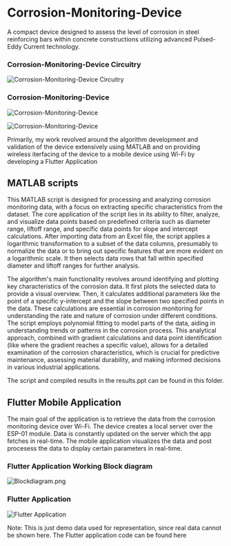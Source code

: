 # Corrosion-Monitoring-Device
A compact device designed to assess the level of corrosion in steel reinforcing bars within concrete constructions utilizing advanced Pulsed-Eddy Current technology.

### Corrosion-Monitoring-Device Circuitry 
![Corrosion-Monitoring-Device Circuitry ](Images/image1.png)

### Corrosion-Monitoring-Device 
![Corrosion-Monitoring-Device ](Images/image2.png)



![Corrosion-Monitoring-Device ](Images/image3.png)

Primarily, my work revolved around the algorithm development and validation of the device extensively using MATLAB and on providing wireless iterfacing of the device to a mobile device using Wi-Fi by developing a Flutter Application


## MATLAB scripts

This MATLAB script is designed for processing and analyzing corrosion monitoring data, with a focus on extracting specific characteristics from the dataset. The core application of the script lies in its ability to filter, analyze, and visualize data points based on predefined criteria such as diameter range, liftoff range, and specific data points for slope and intercept calculations. After importing data from an Excel file, the script applies a logarithmic transformation to a subset of the data columns, presumably to normalize the data or to bring out specific features that are more evident on a logarithmic scale. It then selects data rows that fall within specified diameter and liftoff ranges for further analysis.

The algorithm's main functionality revolves around identifying and plotting key characteristics of the corrosion data. It first plots the selected data to provide a visual overview. Then, it calculates additional parameters like the point of a specific y-intercept and the slope between two specified points in the data. These calculations are essential in corrosion monitoring for understanding the rate and nature of corrosion under different conditions. The script employs polynomial fitting to model parts of the data, aiding in understanding trends or patterns in the corrosion process. This analytical approach, combined with gradient calculations and data point identification (like where the gradient reaches a specific value), allows for a detailed examination of the corrosion characteristics, which is crucial for predictive maintenance, assessing material durability, and making informed decisions in various industrial applications.

The script and compiled results in the results.ppt can be found in this folder.
## Flutter Mobile Application 

The main goal of the application is to retrieve the data from the corrosion monitoring device over Wi-Fi. The device creates a local server over the ESP-01 module. Data is constantly updated on the server which the app fetches in real-time.
The mobile application visualizes the data and post procesess the data to display certain parameters in real-time.

### Flutter Application Working Block diagram
![Blockdiagram.png](Blockdiagram.png)

### Flutter Application
![Flutter Application](Images/image4.png)

Note: This is just demo data used for representation, since real data cannot be shown here.
The Flutter application code can be found here


